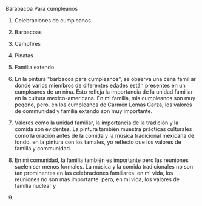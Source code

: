 Barabacoa Para cumpleanos
1. Celebraciones de cumpleanos
2. Barbacoas
3. Campfires
4. Pinatas
5. Familia extendo


1. En la pintura "barbacoa para cumpleanos", se observa una cena familiar donde varios miembros de diferentes edades están presentes en un cumpleanos de un nina. Esto refleja la importancia de la unidad familiar en la cultura mexico-americana. En mi familia, mis cumpleanos son muy peqeno, pero, en los cumpleanos de Carmen Lomas Garza, los valores de communidad y familia extendo son muy importante. 
2. Valores como la unidad familiar, la importancia de la tradición y la comida son evidentes. La pintura también muestra prácticas culturales como la oración antes de la comida y la música tradicional mexicana de fondo. en la pintura con los tamales, yo reflecto que los valores de familia y communidad.
3. En mi comunidad, la familia también es importante pero las reuniones suelen ser menos formales. La música y la comida tradicionales no son tan prominentes en las celebraciones familiares. en mi vida, los reuniones no son mas importante. pero, en mi vida, los valores de familia nuclear y 
4. 